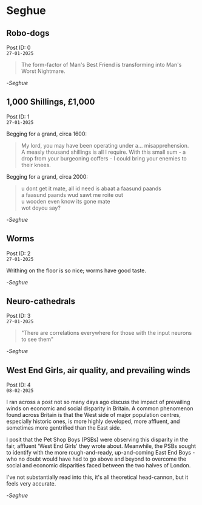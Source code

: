 # Seghue

## Robo-dogs

Post ID: 0  
`27-01-2025`

> The form-factor of Man's Best Friend is transforming into Man's Worst Nightmare.

-*Seghue*

## 1,000 Shillings, £1,000

Post ID: 1  
`27-01-2025`

Begging for a grand, circa 1600:
> My lord, you may have been operating under a... misapprehension.  
> A measly thousand shillings is all I require. With this small sum - a drop from your burgeoning coffers - I could bring your enemies to their knees.

Begging for a grand, circa 2000:
> u dont get it mate, all id need is abaat a faasund paands  
> a faasund paands wud sawt me roite out  
> u wooden even know its gone mate  
> wot doyou say?


-*Seghue*

## Worms

Post ID: 2  
`27-01-2025`

Writhing on the floor is so nice; worms have good taste.

-*Seghue*


## Neuro-cathedrals

Post ID: 3  
`27-01-2025`

> "There are correlations everywhere for those with the input neurons to see them"

-*Seghue*


## West End Girls, air quality, and prevailing winds

Post ID: 4  
`08-02-2025`

I ran across a post not so many days ago discuss the impact of prevailing winds on economic and social disparity in Britain. A common phenomenon found across Britain is that the West side of major population centres, especially historic ones, is more highly developed, more affluent, and sometimes more gentrified than the East side. 

I posit that the Pet Shop Boys (PSBs) were observing this disparity in the fair, affluent 'West End Girls' they wrote about. Meanwhile, the PSBs sought to identify with the more rough-and-ready, up-and-coming East End Boys - who no doubt would have had to go above and beyond to overcome the social and economic disparities faced between the two halves of London.

I've not substantially read into this, it's all theoretical head-cannon, but it feels very accurate.

-*Seghue*

